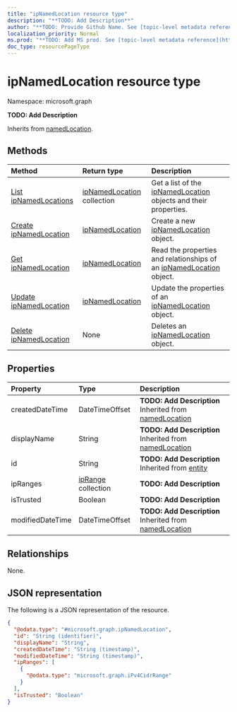 ```yaml
---
title: "ipNamedLocation resource type"
description: "**TODO: Add Description**"
author: "**TODO: Provide Github Name. See [topic-level metadata reference](https://msgo.azurewebsites.net/add/document/guidelines/metadata.html#topic-level-metadata)**"
localization_priority: Normal
ms.prod: "**TODO: Add MS prod. See [topic-level metadata reference](https://msgo.azurewebsites.net/add/document/guidelines/metadata.html#topic-level-metadata)**"
doc_type: resourcePageType
---
```


# ipNamedLocation resource type

Namespace: microsoft.graph

**TODO: Add Description**


Inherits from [namedLocation](../resources/namedlocation.md).

## Methods
|Method|Return type|Description|
|:---|:---|:---|
|[List ipNamedLocations](../api/ipnamedlocation-list.md)|[ipNamedLocation](../resources/ipnamedlocation.md) collection|Get a list of the [ipNamedLocation](../resources/ipnamedlocation.md) objects and their properties.|
|[Create ipNamedLocation](../api/ipnamedlocation-create.md)|[ipNamedLocation](../resources/ipnamedlocation.md)|Create a new [ipNamedLocation](../resources/ipnamedlocation.md) object.|
|[Get ipNamedLocation](../api/ipnamedlocation-get.md)|[ipNamedLocation](../resources/ipnamedlocation.md)|Read the properties and relationships of an [ipNamedLocation](../resources/ipnamedlocation.md) object.|
|[Update ipNamedLocation](../api/ipnamedlocation-update.md)|[ipNamedLocation](../resources/ipnamedlocation.md)|Update the properties of an [ipNamedLocation](../resources/ipnamedlocation.md) object.|
|[Delete ipNamedLocation](../api/ipnamedlocation-delete.md)|None|Deletes an [ipNamedLocation](../resources/ipnamedlocation.md) object.|

## Properties
|Property|Type|Description|
|:---|:---|:---|
|createdDateTime|DateTimeOffset|**TODO: Add Description** Inherited from [namedLocation](../resources/namedlocation.md)|
|displayName|String|**TODO: Add Description** Inherited from [namedLocation](../resources/namedlocation.md)|
|id|String|**TODO: Add Description** Inherited from [entity](../resources/entity.md)|
|ipRanges|[ipRange](../resources/intune-iprange.md) collection|**TODO: Add Description**|
|isTrusted|Boolean|**TODO: Add Description**|
|modifiedDateTime|DateTimeOffset|**TODO: Add Description** Inherited from [namedLocation](../resources/namedlocation.md)|

## Relationships
None.

## JSON representation
The following is a JSON representation of the resource.
<!-- {
  "blockType": "resource",
  "keyProperty": "id",
  "@odata.type": "microsoft.graph.ipNamedLocation",
  "baseType": "microsoft.graph.namedLocation",
  "openType": false
}
-->
``` json
{
  "@odata.type": "#microsoft.graph.ipNamedLocation",
  "id": "String (identifier)",
  "displayName": "String",
  "createdDateTime": "String (timestamp)",
  "modifiedDateTime": "String (timestamp)",
  "ipRanges": [
    {
      "@odata.type": "microsoft.graph.iPv4CidrRange"
    }
  ],
  "isTrusted": "Boolean"
}
```

